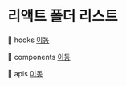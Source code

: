 # 리액트 폴더 리스트

📂 hooks [이동](./hooks/000-Built-in%20React%20Hooks.md)

📂 components [이동](./components/000-Built-in%20React%20Components.md)

📂 apis [이동](./apis/000-Built-in%20React%20APIs.md)
